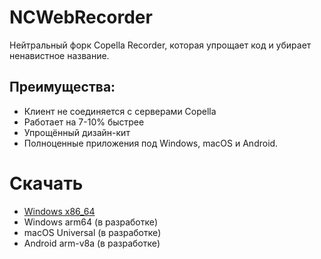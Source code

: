 # NCWebRecorder
Нейтральный форк Copella Recorder, которая упрощает код и убирает ненавистное название.
## Преимущества:
- Клиент не соединяется с серверами Copella
- Работает на 7-10% быстрее
- Упрощённый дизайн-кит
- Полноценные приложения под Windows, macOS и Android.
# Скачать
- [Windows x86_64](https://kektris.github.io/ncwr/ncwr.exe)
- Windows arm64 (в разработке)
- macOS Universal (в разработке)
- Android arm-v8a (в разработке)
